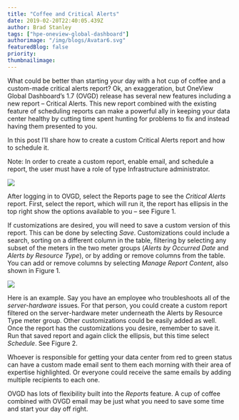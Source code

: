 ```yaml
---
title: "Coffee and Critical Alerts"
date: 2019-02-20T22:40:05.439Z
author: Brad Stanley 
tags: ["hpe-oneview-global-dashboard"]
authorimage: "/img/blogs/Avatar6.svg"
featuredBlog: false
priority:
thumbnailimage:
---
```

What could be better than starting your day with a hot cup of coffee and a custom-made critical alerts report? Ok, an exaggeration, but OneView Global Dashboard’s 1.7 (OVGD) release has several new features including a new report – Critical Alerts. This new report combined with the existing feature of scheduling reports can make a powerful ally in keeping your data center healthy by cutting time spent hunting for problems to fix and instead having them presented to you.

In this post I’ll share how to create a custom Critical Alerts report and how to schedule it.

Note: In order to create a custom report, enable email, and schedule a report, the user must have a role of type Infrastructure administrator. 

![](https://hpe-developer-portal.s3.amazonaws.com/uploads/media/2018/12/blog-figure1-1550702346651.png)

After logging in to OVGD, select the Reports page to see the *Critical Alerts* report. First, select the report, which will run it, the report has ellipsis in the top right show the options available to you – see Figure 1. 

If customizations are desired, you will need to save a custom version of this report. This can be done by selecting *Save*. Customizations could include a search, sorting on a different column in the table, filtering by selecting any subset of the meters in the two meter groups (*Alerts by Occurred Date* and *Alerts by Resource Type*), or by adding or remove columns from the table. You can add or remove columns by selecting *Manage Report Content*, also shown in Figure 1.

![](https://hpe-developer-portal.s3.amazonaws.com/uploads/media/2018/12/blog-figure2-1550702392981.png)

Here is an example. Say you have an employee who troubleshoots all of the *server-hardware* issues. For that person, you could create a custom report filtered on the server-hardware meter underneath the Alerts by Resource Type meter group. Other customizations could be easily added as well. Once the report has the customizations you desire, remember to save it. Run that saved report and again click the ellipsis, but this time select *Schedule*. See Figure 2.

Whoever is responsible for getting your data center from red to green status can have a custom made email sent to them each morning with their area of expertise highlighted. Or everyone could receive the same emails by adding multiple recipients to each one. 

OVGD has lots of flexibility built into the *Reports* feature. A cup of coffee combined with OVGD email may be just what you need to save some time and start your day off right. 
